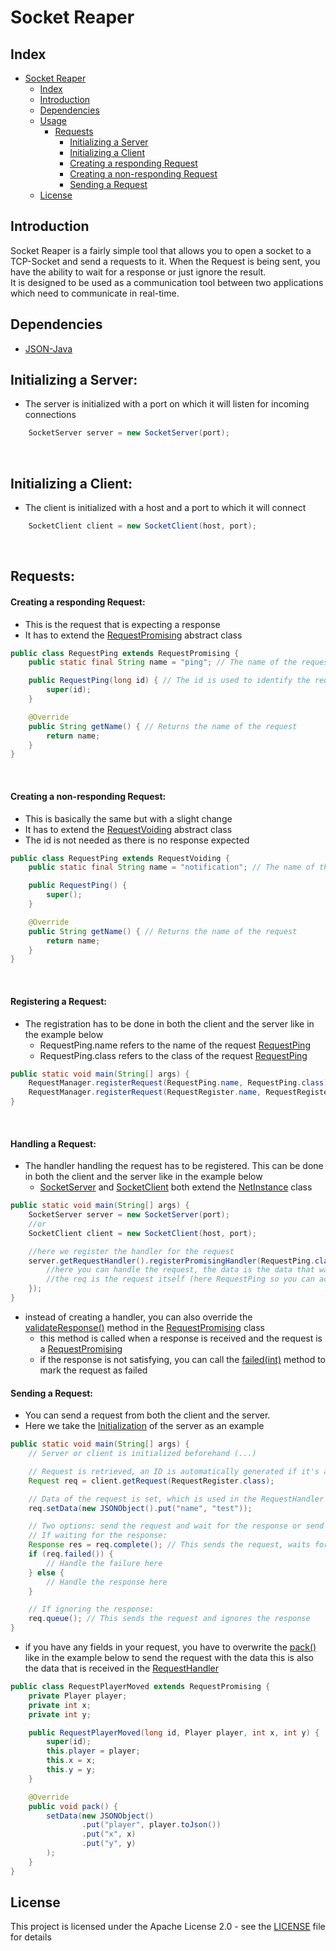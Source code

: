 # Socket Reaper

## Index

- [Socket Reaper](#socket-reaper)
    - [Index](#index)
    - [Introduction](#introduction)
    - [Dependencies](#dependencies)
    - [Usage](#usage)
      - [Requests](#requests)
          - [Initializing a Server](#initializing-a-server)
          - [Initializing a Client](#initializing-a-client)
          - [Creating a responding Request](#creating-a-responding-request)
          - [Creating a non-responding Request](#creating-a-non-responding-request)
          - [Sending a Request](#sending-a-request)
    - [License](#license)

## Introduction

Socket Reaper is a fairly simple tool that allows you to open a socket to a TCP-Socket and send a requests to it.
When the Request is being sent, you have the ability to wait for a response or just ignore the result.<br>
It is designed to be used as a communication tool between two applications which need to communicate in real-time.<br>

## Dependencies

- [JSON-Java](https://mvnrepository.com/artifact/org.json/json)

## Initializing a Server:

- The server is initialized with a port on which it will listen for incoming connections

```java
    SocketServer server = new SocketServer(port);
```

<br>

## Initializing a Client:

- The client is initialized with a host and a port to which it will connect

```java
    SocketClient client = new SocketClient(host, port);
```

<br>

## Requests:

#### Creating a responding Request:

- This is the request that is expecting a response
- It has to extend
  the [RequestPromising](src/main/java/com/github/redreaperlp/socketapi/communication/request/special/RequestPromising.java)
  abstract class

```java
public class RequestPing extends RequestPromising {
    public static final String name = "ping"; // The name of the request (used for identification so it should be unique)

    public RequestPing(long id) { // The id is used to identify the request when the response is received
        super(id);
    }

    @Override
    public String getName() { // Returns the name of the request
        return name;
    }
}
```

<br>

#### Creating a non-responding Request:

- This is basically the same but with a slight change
- It has to extend
  the [RequestVoiding](src/main/java/com/github/redreaperlp/socketapi/communication/request/special/RequestVoiding.java)
  abstract class
- The id is not needed as there is no response expected

```java
public class RequestPing extends RequestVoiding {
    public static final String name = "notification"; // The name of the request (used for identification so it should be unique)

    public RequestPing() {
        super();
    }

    @Override
    public String getName() { // Returns the name of the request
        return name;
    }
}
```

<br>

#### Registering a Request:

- The registration has to be done in both the client and the server like in the example below
    - RequestPing.name refers to the name of the request [RequestPing](#creating-a-responding-request)
    - RequestPing.class refers to the class of the request [RequestPing](#creating-a-responding-request)

```java
public static void main(String[] args) {
    RequestManager.registerRequest(RequestPing.name, RequestPing.class);
    RequestManager.registerRequest(RequestRegister.name, RequestRegister.class);
}
``` 

<br>

#### Handling a Request:

- The handler handling the request has to be registered. This can be done in both the client and the server like in the
  example below
    - [SocketServer](#initializing-a-server) and [SocketClient](#initializing-a-client) both extend the
      [NetInstance](src/main/java/com/github/redreaperlp/socketapi/ns/NetInstance.java) class

```java
public static void main(String[] args) {
    SocketServer server = new SocketServer(port);
    //or
    SocketClient client = new SocketClient(host, port);

    //here we register the handler for the request
    server.getRequestHandler().registerPromisingHandler(RequestPing.class, (req, data) -> {
        //here you can handle the request, the data is the data that was sent with the request
        //the req is the request itself (here RequestPing so you can access all fields and methods of the request)
    });
}
```

- instead of creating a handler, you can also override
  the [validateResponse()](src/main/java/com/github/redreaperlp/socketapi/ns/RequestHandler.java#L33) method in
  the [RequestPromising](src/main/java/com/github/redreaperlp/socketapi/communication/request/special/RequestVoiding.java)
  class
    - this method is called when a response is received and the request is
      a [RequestPromising](src/main/java/com/github/redreaperlp/socketapi/communication/request/special/RequestPromising.java)
    - if the response is not satisfying, you can call
      the [failed(int)](src/main/java/com/github/redreaperlp/socketapi/communication/request/special/RequestPromising.java#L172)
      method to mark the request as failed
      <br>

#### Sending a Request:
    
- You can send a request from both the client and the server.
- Here we take the [Initialization](#initializing-a-server) of the server as an example

```java
public static void main(String[] args) {
    // Server or client is initialized beforehand (...)

    // Request is retrieved, an ID is automatically generated if it's a response request
    Request req = client.getRequest(RequestRegister.class);

    // Data of the request is set, which is used in the RequestHandler
    req.setData(new JSONObject().put("name", "test"));

    // Two options: send the request and wait for the response or send the request and ignore the response
    // If waiting for the response:
    Response res = req.complete(); // This sends the request, waits for the response, or marks it as failed if it times out
    if (req.failed()) {
        // Handle the failure here
    } else {
        // Handle the response here
    }

    // If ignoring the response:
    req.queue(); // This sends the request and ignores the response
}
```

- if you have any fields in your request, you have to overwrite
  the [pack()](src/main/java/com/github/redreaperlp/socketapi/communication/request/Request.java#L23) like in the
  example below to send the request with the data
  this is also the data that is received in
  the [RequestHandler](src/main/java/com/github/redreaperlp/socketapi/communication/handler/RequestHandler.java#L79)

```java
public class RequestPlayerMoved extends RequestPromising {
    private Player player;
    private int x;
    private int y;

    public RequestPlayerMoved(long id, Player player, int x, int y) {
        super(id);
        this.player = player;
        this.x = x;
        this.y = y;
    }

    @Override
    public void pack() {
        setData(new JSONObject()
                .put("player", player.toJson())
                .put("x", x)
                .put("y", y)
        );
    }
}
```

## License

This project is licensed under the Apache License 2.0 - see the [LICENSE](LICENSE.txt) file for details